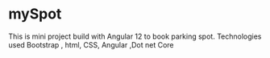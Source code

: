 # mySpot
This is mini project build with Angular 12 to book parking spot. Technologies used Bootstrap , html, CSS, Angular ,Dot net Core
